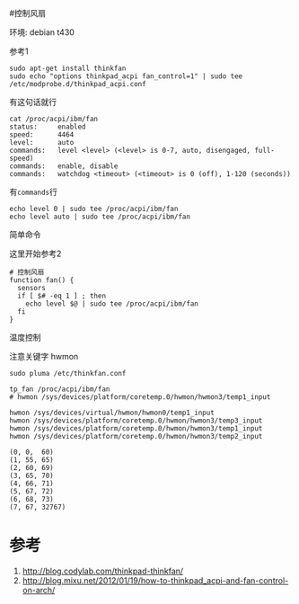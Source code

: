 #控制风扇

环境: debian t430


参考1

    sudo apt-get install thinkfan
    sudo echo "options thinkpad_acpi fan_control=1" | sudo tee /etc/modprobe.d/thinkpad_acpi.conf

有这句话就行

```
cat /proc/acpi/ibm/fan
status:     enabled
speed:      4464
level:      auto
commands:   level <level> (<level> is 0-7, auto, disengaged, full-speed)
commands:   enable, disable
commands:   watchdog <timeout> (<timeout> is 0 (off), 1-120 (seconds))
```

有`commands`行

```
echo level 0 | sudo tee /proc/acpi/ibm/fan
echo level auto | sudo tee /proc/acpi/ibm/fan
```


简单命令

这里开始参考2

```
# 控制风扇
function fan() {
  sensors
  if [ $# -eq 1 ] ; then
    echo level $@ | sudo tee /proc/acpi/ibm/fan
  fi
}
```

温度控制

注意关键字 hwmon
```
sudo pluma /etc/thinkfan.conf
```
```
tp_fan /proc/acpi/ibm/fan
# hwmon /sys/devices/platform/coretemp.0/hwmon/hwmon3/temp1_input

hwmon /sys/devices/virtual/hwmon/hwmon0/temp1_input
hwmon /sys/devices/platform/coretemp.0/hwmon/hwmon3/temp3_input 
hwmon /sys/devices/platform/coretemp.0/hwmon/hwmon3/temp1_input
hwmon /sys/devices/platform/coretemp.0/hwmon/hwmon3/temp2_input

(0,	0,	60)
(1,	55,	65)
(2,	60,	69)
(3,	65,	70)
(4,	66,	71)
(5,	67,	72)
(6,	68,	73)
(7,	67,	32767)
```

# 参考
1. http://blog.codylab.com/thinkpad-thinkfan/
2. http://blog.mixu.net/2012/01/19/how-to-thinkpad_acpi-and-fan-control-on-arch/